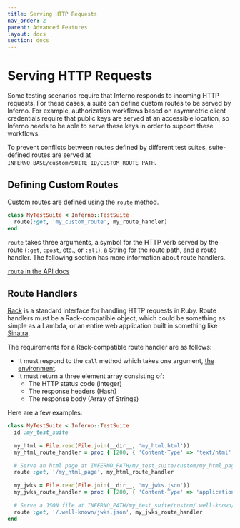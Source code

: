 ```yaml
---
title: Serving HTTP Requests
nav_order: 2
parent: Advanced Features
layout: docs
section: docs
---
```

# Serving HTTP Requests
Some testing scenarios require that Inferno responds to incoming HTTP requests.
For these cases, a suite can define custom routes to be served by Inferno.
For example, authorization workflows based on asymmetric
client credentials require that public keys are served at an accessible
location, so Inferno needs to be able to serve these keys in order to support
these workflows.
  
To prevent conflicts between routes defined by different test suites,
suite-defined routes are served at
`INFERNO_BASE/custom/SUITE_ID/CUSTOM_ROUTE_PATH`.

## Defining Custom Routes
Custom routes are defined using the
[`route`](/inferno-core/docs/Inferno/DSL/Runnable.html#route-instance_method)
method.

```ruby
class MyTestSuite < Inferno::TestSuite
  route(:get, 'my_custom_route', my_route_handler)
end
```

`route` takes three arguments, a symbol for the HTTP verb served by the route
(`:get`, `:post`, etc., or `:all`), a String for the route path, and a route
handler. The following section has more information about route handlers.

[`route` in the API
docs](/inferno-core/docs/Inferno/DSL/Runnable.html#route-instance_method)

## Route Handlers
[Rack](https://github.com/rack/rack) is a standard interface for handling HTTP
requests in Ruby. Route handlers must be a Rack-compatible object, which could
be something as simple as a Lambda, or an entire web application built in
something like [Sinatra](https://sinatrarb.com/).

The requirements for a Rack-compatible route handler are as follows:

* It must respond to the `call` method which takes one argument, [the
  environment](https://github.com/rack/rack/blob/main/SPEC.rdoc#the-environment-).
* It must return a three element array consisting of:
  * The HTTP status code (integer)
  * The response headers (Hash)
  * The response body (Array of Strings)

Here are a few examples:
```ruby
class MyTestSuite < Inferno::TestSuite
  id :my_test_suite
  
  my_html = File.read(File.join(__dir__, 'my_html.html'))
  my_html_route_handler = proc { [200, { 'Content-Type' => 'text/html' }, [html]] }
  
  # Serve an html page at INFERNO_PATH/my_test_suite/custom/my_html_page
  route :get, '/my_html_page', my_html_route_handler
  
  my_jwks = File.read(File.join(__dir__, 'my_jwks.json'))
  my_jwks_route_handler = proc { [200, { 'Content-Type' => 'application/json' }, [my_jwks]] }
  
  # Serve a JSON file at INFERNO_PATH/my_test_suite/custom/.well-known/jwks.json
  route :get, '/.well-known/jwks.json', my_jwks_route_handler
end
```
